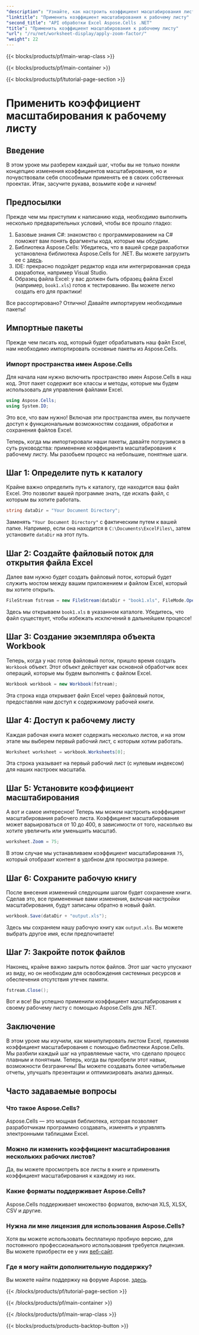 ```yaml
---
"description": "Узнайте, как настроить коэффициент масштабирования листов Excel с помощью Aspose.Cells для .NET. Пошаговое руководство для улучшения читаемости и представления данных."
"linktitle": "Применить коэффициент масштабирования к рабочему листу"
"second_title": "API обработки Excel Aspose.Cells .NET"
"title": "Применить коэффициент масштабирования к рабочему листу"
"url": "/ru/net/worksheet-display/apply-zoom-factor/"
"weight": 22
---
```


{{< blocks/products/pf/main-wrap-class >}}

{{< blocks/products/pf/main-container >}}

{{< blocks/products/pf/tutorial-page-section >}}

# Применить коэффициент масштабирования к рабочему листу

## Введение

В этом уроке мы разберем каждый шаг, чтобы вы не только поняли концепцию изменения коэффициентов масштабирования, но и почувствовали себя способными применять ее в своих собственных проектах. Итак, засучите рукава, возьмите кофе и начнем!

## Предпосылки

Прежде чем мы приступим к написанию кода, необходимо выполнить несколько предварительных условий, чтобы все прошло гладко:

1. Базовые знания C#: знакомство с программированием на C# поможет вам понять фрагменты кода, которые мы обсудим.
2. Библиотека Aspose.Cells: Убедитесь, что в вашей среде разработки установлена библиотека Aspose.Cells for .NET. Вы можете загрузить ее с [здесь](https://releases.aspose.com/cells/net/).
3. IDE: прекрасно подойдет редактор кода или интегрированная среда разработки, например Visual Studio.
4. Образец файла Excel: у вас должен быть образец файла Excel (например, `book1.xls`) готов к тестированию. Вы можете легко создать его для практики!

Все рассортировано? Отлично! Давайте импортируем необходимые пакеты!

## Импортные пакеты

Прежде чем писать код, который будет обрабатывать наш файл Excel, нам необходимо импортировать основные пакеты из Aspose.Cells. 

### Импорт пространства имен Aspose.Cells

Для начала нам нужно включить пространство имен Aspose.Cells в наш код. Этот пакет содержит все классы и методы, которые мы будем использовать для управления файлами Excel.

```csharp
using Aspose.Cells;
using System.IO;
```

Это все, что вам нужно! Включая эти пространства имен, вы получаете доступ к функциональным возможностям создания, обработки и сохранения файлов Excel.

Теперь, когда мы импортировали наши пакеты, давайте погрузимся в суть руководства: применение коэффициента масштабирования к рабочему листу. Мы разобьем процесс на небольшие, понятные шаги.

## Шаг 1: Определите путь к каталогу

Крайне важно определить путь к каталогу, где находится ваш файл Excel. Это позволит вашей программе знать, где искать файл, с которым вы хотите работать.

```csharp
string dataDir = "Your Document Directory";
```

Заменять `"Your Document Directory"` с фактическим путем к вашей папке. Например, если она находится в `C:\Documents\ExcelFiles\`, затем установите `dataDir` на этот путь.

## Шаг 2: Создайте файловый поток для открытия файла Excel

Далее вам нужно будет создать файловый поток, который будет служить мостом между вашим приложением и файлом Excel, который вы хотите открыть.

```csharp
FileStream fstream = new FileStream(dataDir + "book1.xls", FileMode.Open);
```

Здесь мы открываем `book1.xls` в указанном каталоге. Убедитесь, что файл существует, чтобы избежать исключений в дальнейшем процессе!

## Шаг 3: Создание экземпляра объекта Workbook

Теперь, когда у нас готов файловый поток, пришло время создать `Workbook` объект. Этот объект действует как основной обработчик всех операций, которые мы будем выполнять с файлом Excel.

```csharp
Workbook workbook = new Workbook(fstream);
```

Эта строка кода открывает файл Excel через файловый поток, предоставляя нам доступ к содержимому рабочей книги.

## Шаг 4: Доступ к рабочему листу

Каждая рабочая книга может содержать несколько листов, и на этом этапе мы выберем первый рабочий лист, с которым хотим работать.

```csharp
Worksheet worksheet = workbook.Worksheets[0];
```

Эта строка указывает на первый рабочий лист (с нулевым индексом) для наших настроек масштаба.

## Шаг 5: Установите коэффициент масштабирования

А вот и самое интересное! Теперь мы можем настроить коэффициент масштабирования рабочего листа. Коэффициент масштабирования может варьироваться от 10 до 400, в зависимости от того, насколько вы хотите увеличить или уменьшить масштаб.

```csharp
worksheet.Zoom = 75;
```

В этом случае мы устанавливаем коэффициент масштабирования `75`, который отобразит контент в удобном для просмотра размере.

## Шаг 6: Сохраните рабочую книгу

После внесения изменений следующим шагом будет сохранение книги. Сделав это, все примененные вами изменения, включая настройки масштабирования, будут записаны обратно в новый файл.

```csharp
workbook.Save(dataDir + "output.xls");
```

Здесь мы сохраняем нашу рабочую книгу как `output.xls`. Вы можете выбрать другое имя, если предпочитаете!

## Шаг 7: Закройте поток файлов

Наконец, крайне важно закрыть поток файлов. Этот шаг часто упускают из виду, но он необходим для освобождения системных ресурсов и обеспечения отсутствия утечек памяти.

```csharp
fstream.Close();
```

Вот и все! Вы успешно применили коэффициент масштабирования к своему рабочему листу с помощью Aspose.Cells для .NET. 

## Заключение

В этом уроке мы изучили, как манипулировать листом Excel, применяя коэффициент масштабирования с помощью библиотеки Aspose.Cells. Мы разбили каждый шаг на управляемые части, что сделало процесс плавным и понятным. Теперь, когда вы приобрели этот навык, возможности безграничны! Вы можете создавать более читабельные отчеты, улучшать презентации и оптимизировать анализ данных.

## Часто задаваемые вопросы

### Что такое Aspose.Cells?  
Aspose.Cells — это мощная библиотека, которая позволяет разработчикам программно создавать, изменять и управлять электронными таблицами Excel.

### Можно ли изменить коэффициент масштабирования нескольких рабочих листов?  
Да, вы можете просмотреть все листы в книге и применить коэффициент масштабирования к каждому из них.

### Какие форматы поддерживает Aspose.Cells?  
Aspose.Cells поддерживает множество форматов, включая XLS, XLSX, CSV и другие.

### Нужна ли мне лицензия для использования Aspose.Cells?  
Хотя вы можете использовать бесплатную пробную версию, для постоянного профессионального использования требуется лицензия. Вы можете приобрести ее у них [веб-сайт](https://purchase.aspose.com/buy).

### Где я могу найти дополнительную поддержку?  
Вы можете найти поддержку на форуме Aspose. [здесь](https://forum.aspose.com/c/cells/9).



{{< /blocks/products/pf/tutorial-page-section >}}

{{< /blocks/products/pf/main-container >}}

{{< /blocks/products/pf/main-wrap-class >}}

{{< blocks/products/products-backtop-button >}}